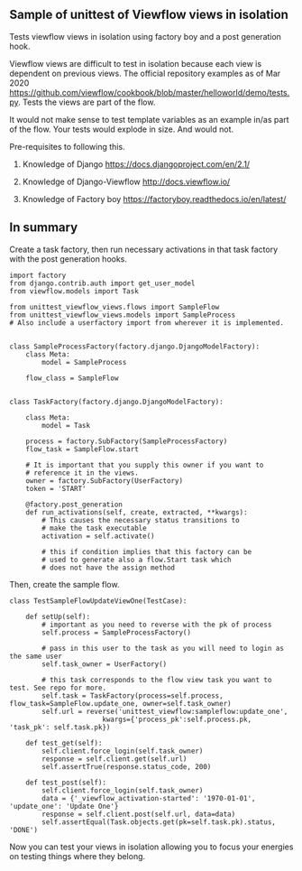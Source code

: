 Sample of unittest of Viewflow views in isolation
--------------------------------------------------

Tests viewflow views in isolation using factory boy and a post generation hook.

Viewflow views are difficult to test in isolation because each view is dependent on
previous views. The official repository examples as of Mar 2020
https://github.com/viewflow/cookbook/blob/master/helloworld/demo/tests.py. Tests the views are part of
the flow.

It would not make sense to test template variables as an example in/as part of the flow. 
Your tests would explode in size. And would not.

Pre-requisites to following this.

1. Knowledge of Django https://docs.djangoproject.com/en/2.1/

2. Knowledge of Django-Viewflow http://docs.viewflow.io/

3. Knowledge of Factory boy https://factoryboy.readthedocs.io/en/latest/

In summary
----------

Create a task factory, then run necessary activations in that task factory with the post generation
hooks.

    import factory
    from django.contrib.auth import get_user_model
    from viewflow.models import Task

    from unittest_viewflow_views.flows import SampleFlow
    from unittest_viewflow_views.models import SampleProcess
    # Also include a userfactory import from wherever it is implemented.


    class SampleProcessFactory(factory.django.DjangoModelFactory):
        class Meta:
            model = SampleProcess

        flow_class = SampleFlow


    class TaskFactory(factory.django.DjangoModelFactory):

        class Meta:
            model = Task

        process = factory.SubFactory(SampleProcessFactory)
        flow_task = SampleFlow.start

        # It is important that you supply this owner if you want to
        # reference it in the views.
        owner = factory.SubFactory(UserFactory)
        token = 'START'

        @factory.post_generation
        def run_activations(self, create, extracted, **kwargs):
            # This causes the necessary status transitions to
            # make the task executable
            activation = self.activate()

            # this if condition implies that this factory can be
            # used to generate also a flow.Start task which
            # does not have the assign method


Then, create the sample flow. 

    class TestSampleFlowUpdateViewOne(TestCase):

        def setUp(self):
            # important as you need to reverse with the pk of process
            self.process = SampleProcessFactory() 
            
            # pass in this user to the task as you will need to login as the same user
            self.task_owner = UserFactory()
            
            # this task corresponds to the flow view task you want to test. See repo for more.
            self.task = TaskFactory(process=self.process, flow_task=SampleFlow.update_one, owner=self.task_owner)
            self.url = reverse('unittest_viewflow:sampleflow:update_one',
                           kwargs={'process_pk':self.process.pk, 'task_pk': self.task.pk})

        def test_get(self):
            self.client.force_login(self.task_owner)
            response = self.client.get(self.url)
            self.assertTrue(response.status_code, 200)

        def test_post(self):
            self.client.force_login(self.task_owner)
            data = {'_viewflow_activation-started': '1970-01-01', 'update_one': 'Update One'}
            response = self.client.post(self.url, data=data)
            self.assertEqual(Task.objects.get(pk=self.task.pk).status, 'DONE')

Now you can test your views in isolation allowing you to focus your energies on testing things
where they belong.